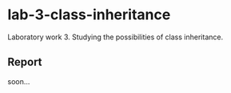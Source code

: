 # lab-3-class-inheritance
Laboratory work 3. Studying the possibilities of class inheritance.

## Report
soon...
